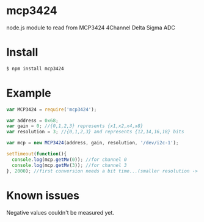 mcp3424
=======

node.js module to read from MCP3424 4Channel Delta Sigma ADC

# Install

````bash
$ npm install mcp3424
````

# Example

```javascript
var MCP3424 = require('mcp3424');

var address = 0x68;
var gain = 0; //{0,1,2,3} represents {x1,x2,x4,x8}
var resolution = 3; //{0,1,2,3} and represents {12,14,16,18} bits

var mcp = new MCP3424(address, gain, resolution, '/dev/i2c-1');

setTimeout(function(){
  console.log(mcp.getMv(0)); //for channel 0
  console.log(mcp.getMv(3)); //for channel 3
}, 2000); //first conversion needs a bit time...(smaller resolution -> faster)
````

# Known issues
Negative values couldn't be measured yet.
